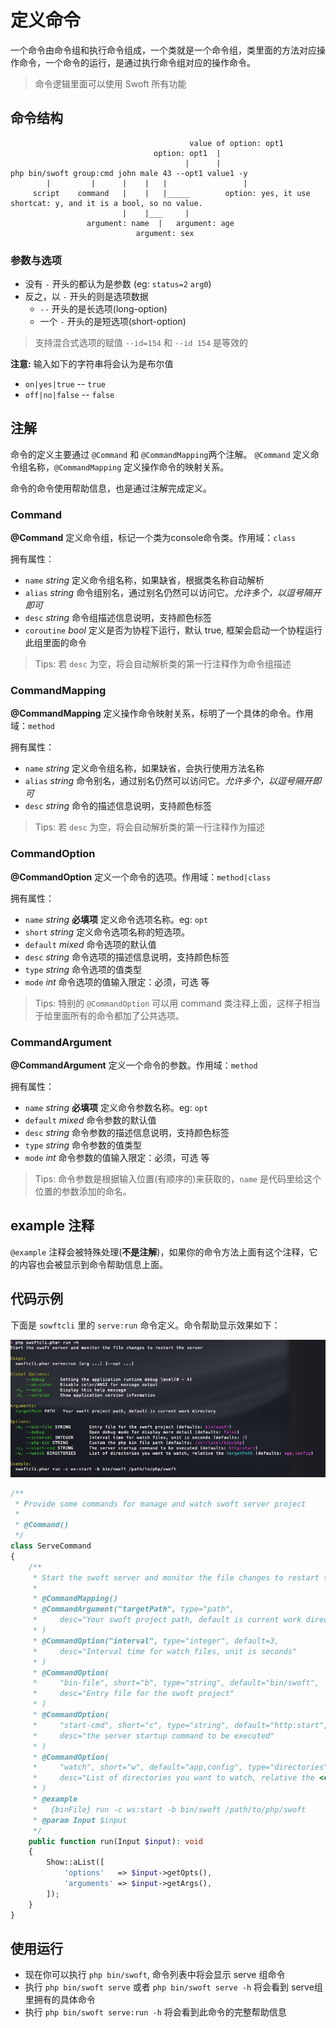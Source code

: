 # 定义命令

一个命令由命令组和执行命令组成，一个类就是一个命令组，类里面的方法对应操作命令，一个命令的运行，是通过执行命令组对应的操作命令。

> 命令逻辑里面可以使用 Swoft 所有功能

## 命令结构

```text
                                        value of option: opt1
                                option: opt1  |
                                       |      |
php bin/swoft group:cmd john male 43 --opt1 value1 -y
        |         |      |    |   |                 |
     script    command   |    |   |_____        option: yes, it use shortcat: y, and it is a bool, so no value.
                         |    |___     |
                 argument: name  |   argument: age
                            argument: sex
```

### 参数与选项

- 没有 `-` 开头的都认为是参数 (eg: `status=2` `arg0`)
- 反之，以 `-` 开头的则是选项数据
    - `--` 开头的是长选项(long-option)
    - 一个 `-` 开头的是短选项(short-option)

> 支持混合式选项的赋值 `--id=154` 和 `--id 154` 是等效的

**注意:** 输入如下的字符串将会认为是布尔值

- `on|yes|true` -- `true`
- `off|no|false` -- `false`

## 注解

命令的定义主要通过 `@Command` 和 `@CommandMapping`两个注解。
`@Command` 定义命令组名称，`@CommandMapping` 定义操作命令的映射关系。

命令的命令使用帮助信息，也是通过注解完成定义。

### Command

**@Command** 定义命令组，标记一个类为console命令类。作用域：`class`

拥有属性：

- `name` _string_ 定义命令组名称，如果缺省，根据类名称自动解析
- `alias` _string_ 命令组别名，通过别名仍然可以访问它。_允许多个，以逗号隔开即可_
- `desc` _string_ 命令组描述信息说明，支持颜色标签
- `coroutine` _bool_ 定义是否为协程下运行，默认 true, 框架会启动一个协程运行此组里面的命令

> Tips: 若 `desc` 为空，将会自动解析类的第一行注释作为命令组描述

### CommandMapping

**@CommandMapping** 定义操作命令映射关系，标明了一个具体的命令。作用域：`method`

拥有属性：

- `name` _string_ 定义命令组名称，如果缺省，会执行使用方法名称
- `alias` _string_ 命令别名，通过别名仍然可以访问它。_允许多个，以逗号隔开即可_
- `desc` _string_ 命令的描述信息说明，支持颜色标签

> Tips: 若 `desc` 为空，将会自动解析类的第一行注释作为描述

### CommandOption

**@CommandOption** 定义一个命令的选项。作用域：`method|class`

拥有属性：

- `name` _string_ **必填项** 定义命令选项名称。eg: `opt`
- `short` _string_ 定义命令选项名称的短选项。
- `default` _mixed_ 命令选项的默认值
- `desc` _string_ 命令选项的描述信息说明，支持颜色标签
- `type` _string_ 命令选项的值类型
- `mode` _int_ 命令选项的值输入限定：必须，可选 等

> Tips: 特别的 `@CommandOption` 可以用 command 类注释上面，这样子相当于给里面所有的命令都加了公共选项。

### CommandArgument

**@CommandArgument** 定义一个命令的参数。作用域：`method`

拥有属性：

- `name` _string_ **必填项** 定义命令参数名称。eg: `opt`
- `default` _mixed_ 命令参数的默认值
- `desc` _string_ 命令参数的描述信息说明，支持颜色标签
- `type` _string_ 命令参数的值类型
- `mode` _int_ 命令参数的值输入限定：必须，可选 等

> Tips: 命令参数是根据输入位置(有顺序的)来获取的，`name` 是代码里给这个位置的参数添加的命名。

## example 注释

`@example` 注释会被特殊处理(**不是注解**)，如果你的命令方法上面有这个注释，它的内容也会被显示到命令帮助信息上面。

## 代码示例

下面是 `sowftcli` 里的 `serve:run` 命令定义。命令帮助显示效果如下：

![hot-restart-help](../image/tool/swoftcli/hot-restart-help.jpg)

```php
/**
 * Provide some commands for manage and watch swoft server project
 *
 * @Command()
 */
class ServeCommand
{
    /**
     * Start the swoft server and monitor the file changes to restart the server
     *
     * @CommandMapping()
     * @CommandArgument("targetPath", type="path",
     *     desc="Your swoft project path, default is current work directory"
     * )
     * @CommandOption("interval", type="integer", default=3,
     *     desc="Interval time for watch files, unit is seconds"
     * )
     * @CommandOption(
     *     "bin-file", short="b", type="string", default="bin/swoft",
     *     desc="Entry file for the swoft project"
     * )
     * @CommandOption(
     *     "start-cmd", short="c", type="string", default="http:start",
     *     desc="the server startup command to be executed"
     * )
     * @CommandOption(
     *     "watch", short="w", default="app,config", type="directories",
     *     desc="List of directories you want to watch, relative the <cyan>targetPath</cyan>"
     * )
     * @example
     *   {binFile} run -c ws:start -b bin/swoft /path/to/php/swoft
     * @param Input $input
     */
    public function run(Input $input): void
    {
        Show::aList([
            'options'   => $input->getOpts(),
            'arguments' => $input->getArgs(),
        ]);
    }
}
```

## 使用运行

- 现在你可以执行 `php bin/swoft`, 命令列表中将会显示 serve 组命令
- 执行 `php bin/swoft serve` 或者 `php bin/swoft serve -h` 将会看到 serve组里拥有的具体命令
- 执行 `php bin/swoft serve:run -h` 将会看到此命令的完整帮助信息

